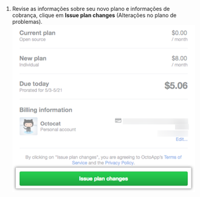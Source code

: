 1. Revise as informações sobre seu novo plano e informações de cobrança, clique em **Issue plan changes** (Alterações no plano de problemas). ![Resumo de seu antigo plano, novo plano e informações de cobrança, e botão Issue plano de alterações](/assets/images/help/marketplace/marketplace-issue-plan-changes.png)
